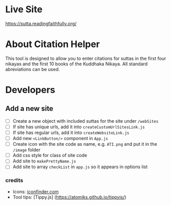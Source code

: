 # Live Site

https://sutta.readingfaithfully.org/

# About Citation Helper

This tool is designed to allow you to enter citations for suttas in the first four nikayas and the first 10 books of the Kuddhaka Nikaya. All standard abreviations can be used.

# Developers

## Add a new site

- [ ] Create a new object with included suttas for the site under `/webSites`
- [ ] If site has unique urls, add it into `createCustomUrlSitesLink.js`
- [ ] If site has regular urls, add it into `createWebsiteLink.js`
- [ ] Add new `<LinkButton/>` component in `App.js`
- [ ] Create icon with the site code as name, e.g. `ATI.png` and put it in the `/image` folder
- [ ] Add css style for class of site code
- [ ] Add site to `makePrettyName.js`
- [ ] Add site to array `checkList` in `app.js` so it appears in options list

### credits

- Icons: [iconfinder.com](https://www.iconfinder.com/icons/9025380/flask_laboratory_icon)
- Tool tips: [Tippy.js] (https://atomiks.github.io/tippyjs/)
